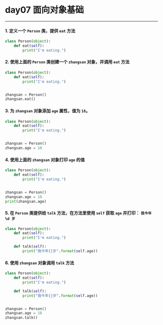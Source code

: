 # day07 面向对象基础

---
#### 1. 定义一个 `Person` 类，提供 `eat` 方法

```python
class Person(object):
    def eat(self):
        print("I'm eating.")
```

#### 2. 使用上面的 `Person` 类创建一个 `zhangsan` 对象，并调用 `eat` 方法

```python
class Person(object):
    def eat(self):
        print("I'm eating.")


zhangsan = Person()
zhangsan.eat()
```

#### 3. 为 `zhangsan` 对象添加 `age` 属性，值为 `18`。

```python
class Person(object):
    def eat(self):
        print("I'm eating.")


zhangsan = Person()
zhangsan.age = 18
```

#### 4. 使用上面的 `zhangsan` 对象打印 `age` 的值

```python
class Person(object):
    def eat(self):
        print("I'm eating.")


zhangsan = Person()
zhangsan.age = 18
print(zhangsan.age)
```

#### 5. 在 `Person` 类提供给 `talk` 方法，在方法里使用 `self` 获取 `age` 并打印： `我今年 %d 岁`

```python
class Person(object):
    def eat(self):
        print("I'm eating.")

    def talk(self):
        print("我今年{}岁".format(self.age))
```

#### 6. 使用 `zhangsan` 对象调用 `talk` 方法

```python
class Person(object):
    def eat(self):
        print("I'm eating.")

    def talk(self):
        print("我今年{}岁".format(self.age))


zhangsan = Person()
zhangsan.age = 18
zhangsan.talk()
```
